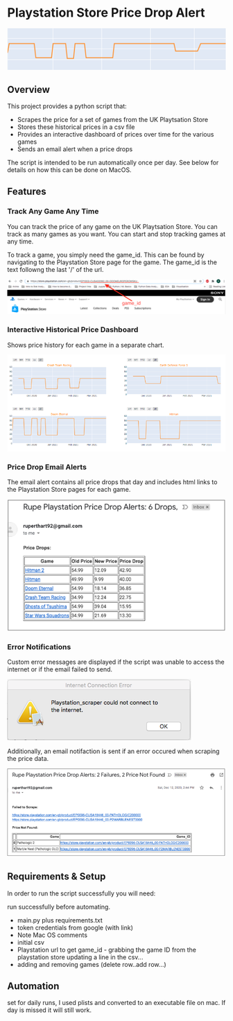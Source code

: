 # Playstation Store Price Drop Alert
![price drop graphic](https://github.com/rhart-rup/Playstation-Store-Price-Drop-Alert/blob/main/Graphics/Graph3.png?raw=true)

## Overview

This project provides a python script that: 
* Scrapes the price for a set of games from the UK Playtsation Store
* Stores these historical prices in a csv file
* Provides an interactive dashboard of prices over time for the various games  
* Sends an email alert when a price drops

The script is intended to be run automatically once per day. See below for details on how this can be done on MacOS. 

## Features

### Track Any Game Any Time

You can track the price of any game on the UK Playtsation Store. You can track as many games as you want. You can start and stop tracking games at any time. 

To track a game, you simply need the game_id. This can be found by navigating to the Playstation Store page for the game. The game_id is the text followng the last '/' of the url. 

![](https://github.com/rhart-rup/Playstation-Store-Price-Drop-Alert/blob/main/Graphics/game_ID%20example.png)

### Interactive Historical Price Dashboard

Shows price history for each game in a separate chart. 

![](https://github.com/rhart-rup/Playstation-Store-Price-Drop-Alert/blob/main/Graphics/Example%20Dashboard.png)

### Price Drop Email Alerts

The email alert contains all price drops that day and includes html links to the Playstation Store pages for each game. 

![](https://github.com/rhart-rup/Playstation-Store-Price-Drop-Alert/blob/main/Graphics/Example%20email%20notification.png)  

### Error Notifications

Custom error messages are displayed if the script was unable to access the internet or if the email failed to send. 

![](https://github.com/rhart-rup/Playstation-Store-Price-Drop-Alert/blob/main/Graphics/Example%20Error%20Message.png)

Additionally, an email notifaction is sent if an error occured when scraping the price data.    

![](https://github.com/rhart-rup/Playstation-Store-Price-Drop-Alert/blob/main/Graphics/Failure%20Notification%20Email.png)

## Requirements & Setup

In order to run the script successfully you will need: 

run successfully before automating. 

- main.py plus requirements.txt
- token credentials from google (with link)
- Note Mac OS comments
- initial csv
- Playstation url to get game_id - grabbing the game ID from the playstation store updating a line in the csv...
- adding and removing games (delete row..add row...)

 
## Automation

set for daily runs, I used plists and converted to an executable file on mac. If day is missed it will still work. 
